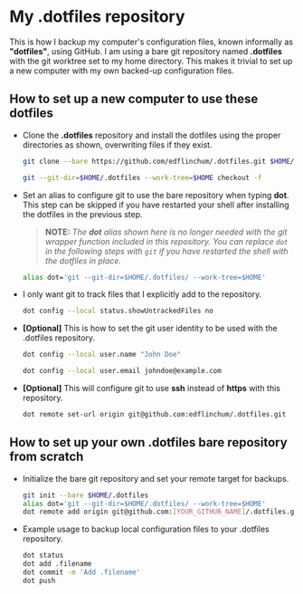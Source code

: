 # My .dotfiles repository

This is how I backup my computer's configuration files, known informally as **"dotfiles"**, using GitHub.
I am using a bare git repository named **.dotfiles** with the git worktree set to my home directory.
This makes it trivial to set up a new computer with my own backed-up configuration files.

## How to set up a new computer to use these dotfiles

- Clone the **.dotfiles** repository and install the dotfiles using the proper directories as shown, overwriting files if they exist.
    ```sh
    git clone --bare https://github.com/edflinchum/.dotfiles.git $HOME/.dotfiles

    git --git-dir=$HOME/.dotfiles --work-tree=$HOME checkout -f
    ```

- Set an alias to configure git to use the bare repository when typing **dot**. This step can be skipped if you have restarted your shell after installing the dotfiles in the previous step.
    >**NOTE:** _The **dot** alias shown here is no longer needed with the git wrapper function included in this repository. You can replace `dot` in the following steps with `git` if you have restarted the shell with the dotfiles in place._
    ```sh
    alias dot='git --git-dir=$HOME/.dotfiles/ --work-tree=$HOME'
    ```

- I only want git to track files that I explicitly add to the repository.
    ```sh
    dot config --local status.showUntrackedFiles no
    ```

- **[Optional]** This is how to set the git user identity to be used with the .dotfiles repository.
    ```sh
    dot config --local user.name "John Doe"

    dot config --local user.email johndoe@example.com
    ```

- **[Optional]** This will configure git to use **ssh** instead of **https** with this repository.
    ```sh
    dot remote set-url origin git@github.com:edflinchum/.dotfiles.git
    ```

## How to set up your own .dotfiles bare repository from scratch

- Initialize the bare git repository and set your remote target for backups.
    ```sh
    git init --bare $HOME/.dotfiles
    alias dot='git --git-dir=$HOME/.dotfiles/ --work-tree=$HOME'
    dot remote add origin git@github.com:[YOUR_GITHUB_NAME]/.dotfiles.git
    ```
- Example usage to backup local configuration files to your .dotfiles repository.
    ```sh
    dot status
    dot add .filename
    dot commit -m 'Add .filename'
    dot push
    ```
